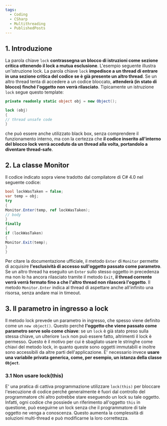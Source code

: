 ```yaml
---
tags:
  - Coding
  - CSharp
  - Multithreading
  - PublishedPosts
---
```

## 1. Introduzione
La parola chiave `lock` **contrassegna un blocco di istruzioni come sezione critica ottenendo il lock a mutua esclusione**. L'esempio seguente illustra un'istruzione lock.
La parola chiave `lock` **impedisce a un thread di entrare in una sezione critica del codice se è già presente un altro thread**. Se un altro thread tenta di accedere a un codice bloccato, **attenderà (in stato di blocco) finché l'oggetto non verrà rilasciato**.
Tipicamente un istruzione `lock` segue questo template:
```csharp
private readonly static object obj = new Object();

lock (obj)
{
// thread unsafe code
}
```
che può essere anche utilizzato black box, senza comprendere il funzionamento interno, ma con la certezza che **il codice inserito all'interno del blocco lock verrà acceduto da un thread alla volta, portandolo a diventare thread-safe**.

## 2. La classe Monitor
Il codice indicato sopra viene tradotto dal compilatore di C# 4.0 nel seguente codice:
```csharp
bool lockWasTaken = false;
var temp = obj;
try
{
Monitor.Enter(temp, ref lockWasTaken);
// body
}
finally
{
if (lockWasTaken)
{
Monitor.Exit(temp);
}
}
```
Per citare la documentazione ufficiale, il metodo `Enter` di `Monitor` permette di acquisire **l'esclusività di accesso sull'oggetto passato come parametro**.
Se un altro thread ha eseguito un `Enter` sullo stesso oggetto in precedenza ma non lo ha ancora rilasciato tramite il metodo `Exit`, **il thread corrente verrà verrà fermato fino a che l'altro thread non rilascerà l'oggetto**.
Il metodo `Monitor.Enter` indica al thread di aspettare anche all'infinito una risorsa, senza andare mai in timeout.

## 3. Il parametro in ingresso a lock
Il metodo lock prevede un parametro in ingresso, che spesso viene definito come un `new object()`.
Questo perché **l'oggetto che viene passato come parametro serve solo come chiave**: se un `lock` è già stato preso sulla stessa chiave, un ulteriore `lock` non può essere fatto, altrimenti il lock è permesso.
Questo è il motivo per cui è sbagliato usare le stringhe come chiavi del metodo lock, in quanto queste sono oggetti immutabili e inoltre sono accessibili da altre parti dell'applicazione.
E' necessario invece **usare una variabile privata generica, come, per esempio, un istanza della classe `Object`**.

### 3.1 Non usare lock(this)
E' una pratica di cattiva programmazione utilizzare `lock(this)` per bloccare l'esecuzione di codice perché generalmente è fuori dal controllo del programmatore chi altro potrebbe stare eseguendo un lock su tale oggetto.
Infatti, ogni codice che possiede un riferimento all'oggetto `this` in questione, può eseguirne un lock senza che il programmatore di tale oggetto ne venga a conoscenza. Questo aumenta la complessità di soluzioni multi-thread e può modificarne la loro correttezza.
